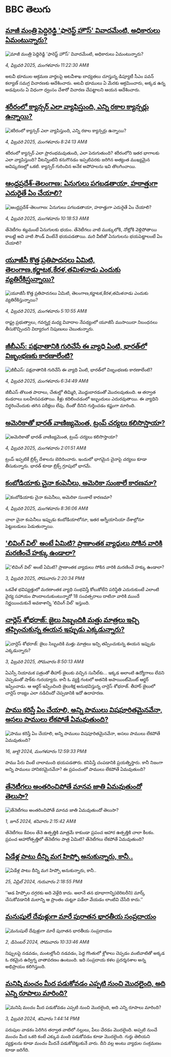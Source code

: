 # BBC తెలుగు## [మాజీ మంత్రి పెద్దిరెడ్డి 'ఫారెస్ట్ హౌస్' వివాదమేంటి, అధికారులు ఏమంటున్నారు?](https://www.bbc.com/telugu/articles/c9vm0z187nzo?at_campaign=githubrss)![మాజీ మంత్రి పెద్దిరెడ్డి 'ఫారెస్ట్ హౌస్' వివాదమేంటి, అధికారులు ఏమంటున్నారు?](https://ichef.bbci.co.uk/ace/standard/240/cpsprodpb/1540/live/bd163ee0-e2e3-11ef-9c34-2b19c8701564.jpg)_4, ఫిబ్రవరి 2025, మంగళవారం 11:22:30 AMకి_అటవీ భూముల ఆక్రమణ వార్తలపై అటవీశాఖ బాధ్యతలు చూస్తున్న డిప్యూటీ సీఎం పవన్ కల్యాణ్ సమగ్ర విచారణకు ఆదేశించారు. అటవీ భూములు ఏ మేరకు ఆక్రమించారు, అక్కడ ఉన్న అడవులను ఏ విధంగా ధ్వంసం చేశారో విచారణ చేపట్టాలని ఆయన ఆదేశించారు.## [శరీరంలో క్యాన్సర్ ఎలా వ్యాపిస్తుంది, ఎన్ని రకాల క్యాన్సర్లు ఉన్నాయి?](https://www.bbc.com/telugu/articles/c0rqjd924x2o?at_campaign=githubrss)![శరీరంలో క్యాన్సర్ ఎలా వ్యాపిస్తుంది, ఎన్ని రకాల క్యాన్సర్లు ఉన్నాయి?](https://ichef.bbci.co.uk/ace/standard/240/cpsprodpb/578e/live/bf0b68e0-e2c7-11ef-a319-fb4e7360c4ec.jpg)_4, ఫిబ్రవరి 2025, మంగళవారం 8:24:13 AMకి_శరీరంలో క్యాన్సర్  ఎలా  ప్రారంభమవుతుంది, ఎలా పెరుగుతుంది? శరీరంలోని ఇతర భాగాలకు ఎలా వ్యాపిస్తుంది? వీటన్నింటినీ కనుగొనడం ఇప్పటివరకు జరిగిన అత్యంత ముఖ్యమైన ఆవిష్కరణల్లో ఒకటి. క్యాన్సర్‌ గురించిన అనేక అపోహలను ఇవి తొలగించాయి.## [ఆంధ్రప్రదేశ్-తెలంగాణ: ఏనుగులు పగబడతాయా, హఠాత్తుగా ఎదురైతే ఏం చేయాలి?](https://www.bbc.com/telugu/articles/cj91yrmnllno?at_campaign=githubrss)![ఆంధ్రప్రదేశ్-తెలంగాణ: ఏనుగులు పగబడతాయా, హఠాత్తుగా ఎదురైతే ఏం చేయాలి?](https://ichef.bbci.co.uk/ace/standard/240/cpsprodpb/34f1/live/c3e64150-e2e5-11ef-9c34-2b19c8701564.jpg)_4, ఫిబ్రవరి 2025, మంగళవారం 10:18:53 AMకి_తేనెటీగల శబ్దమంటే ఏనుగులకు భయం. తేనెటీగలు వాటి ముక్కులోకి, నోట్లోకి వెళ్లిపోతాయి కాబట్టి అవి వాటి సౌండ్‌ వింటేనే భయపడతాయి. మరి వీటితో ఏనుగులను భయపెట్టాలంటే ఏం చేయాలి?## [యూజీసీ కొత్త ప్రతిపాదనలు ఏమిటి, తెలంగాణ,కర్ణాటక,కేరళ,తమిళనాడు ఎందుకు వ్యతిరేకిస్తున్నాయి?](https://www.bbc.com/telugu/articles/cm29wdd8v71o?at_campaign=githubrss)![యూజీసీ కొత్త ప్రతిపాదనలు ఏమిటి, తెలంగాణ,కర్ణాటక,కేరళ,తమిళనాడు ఎందుకు వ్యతిరేకిస్తున్నాయి?](https://ichef.bbci.co.uk/ace/standard/240/cpsprodpb/26f3/live/7cf0ba40-e2af-11ef-8614-6f1d8a4f3f93.jpg)_4, ఫిబ్రవరి 2025, మంగళవారం 5:10:55 AMకి_రాష్ట్ర ప్రభుత్వాలు, గవర్నర్ల మధ్య వివాదాల నేపథ్యంలో యూజీసీ ముసాయిదా నిబంధనలు తీసుకొచ్చిందని విద్యారంగ నిపుణులు చెబుతున్నారు.## [జీబీఎస్: పక్షవాతానికి గురిచేసే ఈ వ్యాధి ఏంటి, భారత్‌లో విజృంభణకు కారణాలేంటి?](https://www.bbc.com/telugu/articles/cn01zv101jeo?at_campaign=githubrss)![జీబీఎస్: పక్షవాతానికి గురిచేసే ఈ వ్యాధి ఏంటి, భారత్‌లో విజృంభణకు కారణాలేంటి?](https://ichef.bbci.co.uk/ace/standard/240/cpsprodpb/f085/live/07ccf270-e2b3-11ef-a819-277e390a7a08.jpg)_4, ఫిబ్రవరి 2025, మంగళవారం 6:34:49 AMకి_జీబీఎస్ తొలుత పాదాలు, చేతుల్లో తిమ్మిరి, మొద్దుబారడంతో  మొదలవుతుంది. ఆ తర్వాత కండరాలు బలహీనపడతాయి. కీళ్లు కదిలించడంలో ఇబ్బందులు ఎదురవుతాయి. ఈ వ్యాధిని నిర్థరించేందుకు తగిన పరీక్షలు లేవు. దీంతో దీనిని గుర్తించడం కష్టంగా మారింది.## [అమెరికాతో భారత్ వాణిజ్యమెంత, ట్రంప్ చర్యలు కలిసొస్తాయా?](https://www.bbc.com/telugu/articles/cq5g7j2gjz2o?at_campaign=githubrss)![అమెరికాతో భారత్ వాణిజ్యమెంత, ట్రంప్ చర్యలు కలిసొస్తాయా?](https://ichef.bbci.co.uk/ace/standard/240/cpsprodpb/1fbe/live/57828930-e248-11ef-9d00-35aa64800947.jpg)_4, ఫిబ్రవరి 2025, మంగళవారం 2:01:51 AMకి_ట్రంప్ ఇప్పటికే బ్రిక్స్ దేశాలను బెదిరించారు. ఇందులో భాగమైన చైనాపై చర్యలు కూడా తీసుకున్నారు. భారత్ కూడా  బ్రిక్స్ గ్రూపులో భాగమే.## [కంబోడియాకు చైనా కంపెనీలు, అమెరికా సుంకాలే కారణమా? ](https://www.bbc.com/telugu/articles/c77reg54r22o?at_campaign=githubrss)![కంబోడియాకు చైనా కంపెనీలు, అమెరికా సుంకాలే కారణమా? ](https://ichef.bbci.co.uk/ace/standard/240/cpsprodpb/4b66/live/bc45df40-e2d2-11ef-a319-fb4e7360c4ec.jpg)_4, ఫిబ్రవరి 2025, మంగళవారం 8:36:06 AMకి_చాలా చైనా కంపెనీలు ఇప్పుడు కంబోడియాలోనూ, ఇతర ఆగ్నేయాసియా దేశాల్లోనూ పెట్టుబడులు పెడుతున్నాయి.## ['లివింగ్ విల్' అంటే ఏమిటి? ప్రాణాంతక వ్యాధులు సోకిన వారికి మరణించే హక్కు ఉండాలా?](https://www.bbc.com/telugu/articles/cn01zgv18v8o?at_campaign=githubrss)!['లివింగ్ విల్' అంటే ఏమిటి? ప్రాణాంతక వ్యాధులు సోకిన వారికి మరణించే హక్కు ఉండాలా?](https://ichef.bbci.co.uk/ace/standard/240/cpsprodpb/7126/live/b1d3ea10-e224-11ef-a819-277e390a7a08.jpg)_3, ఫిబ్రవరి 2025, సోమవారం 2:20:34 PMకి_ఒకవేళ భవిష్యత్తులో మరణాంతక వ్యాధి సంభవిస్తే కోలుకోలేని పరిస్థితి ఎదురుకుంటే ఎలాంటి వైద్య సహాయం పొందాలనుకుంటున్నారో 18 సంవత్సరాలు దాటినా వారికి ముందే నిర్ణయించుకునే అవకాశాన్ని 'లివింగ్ విల్' ఇస్తుంది.## [చార్లెస్ శోభరాజ్: జైలు సిబ్బందికి మత్తు మాత్రలు ఇచ్చి తప్పించుకున్న ఈయన ఇప్పుడు ఎక్కడున్నారు? ](https://www.bbc.com/telugu/articles/clyn5959g6go?at_campaign=githubrss)![చార్లెస్ శోభరాజ్: జైలు సిబ్బందికి మత్తు మాత్రలు ఇచ్చి తప్పించుకున్న ఈయన ఇప్పుడు ఎక్కడున్నారు? ](https://ichef.bbci.co.uk/ace/standard/240/cpsprodpb/2d9f/live/3fc41810-e16f-11ef-bd1b-d536627785f2.jpg)_3, ఫిబ్రవరి 2025, సోమవారం 8:50:13 AMకి_ఏఎస్సీ నియామక పత్రంతో తీహార్ జైలుకు వచ్చిన సునీల్‌కు... ఇక్కడ అలాంటి ఉద్యోగాలు లేవని చెప్పడంతో షాక్‌కు గురయ్యారు. కానీ ఓ వ్యక్తి గంటలో అతనికి అపాయింట్‌మెంట్  ఆర్డర్ ఇప్పించాడు. ఆ ఆర్డర్ ఇప్పించింది జైలుశిక్ష అనుభవిస్తున్న చార్లెస్ శోభరాజ్. తీహార్ జైలులో చార్లెస్ రాజ్యం ఎలా నడిచిందో చెప్పడానికి ఇదో ఉదాహరణ.## [పాము కరిస్తే ఏం చేయాలి, అన్ని పాములు విషపూరితమైనవేనా, అసలు పాములు లేకపోతే ఏమవుతుంది?](https://www.bbc.com/telugu/articles/cy68v5px787o?at_campaign=githubrss)![పాము కరిస్తే ఏం చేయాలి, అన్ని పాములు విషపూరితమైనవేనా, అసలు పాములు లేకపోతే ఏమవుతుంది?](https://ichef.bbci.co.uk/ace/standard/240/cpsprodpb/2b4a/live/9ebd6700-4367-11ef-99bd-e3de731921ae.jpg)_16, జులై 2024, మంగళవారం 12:59:33 PMకి_పాము పేరు వింటే చాలామంది భయపడతారు. కనిపిస్తే చంపడానికి ప్రయత్నిస్తారు. కానీ నిజంగా అన్ని పాములు హానికరమైనవేనా? ఈ ప్రపంచంలో పాములు లేకపోతే ఏమవుతుంది?## [తేనెటీగలు అంతరించిపోతే మానవ జాతి ఏమవుతుందో తెలుసా?](https://www.bbc.com/telugu/articles/clee3p3lzvxo?at_campaign=githubrss)![తేనెటీగలు అంతరించిపోతే మానవ జాతి ఏమవుతుందో తెలుసా?](https://ichef.bbci.co.uk/ace/standard/240/cpsprodpb/c493/live/e4dfab00-1f6b-11ef-80aa-699d54c46324.jpg)_1, జూన్ 2024, శనివారం 2:15:42 AMకి_తేనెటీగలు కేవలం తేనె ఉత్పత్తికి మాత్రమే కాకుండా ప్రపంచ ఆహార ఉత్పత్తికి చాలా కీలకం. ప్రపంచ ఆహారోత్పత్తిలో తేనెటీగల పాత్ర ఏమిటి? తేనెటీగలు లేకపోతే ఏమవుతుంది?## [ఏడేళ్ల పాటు దీన్ని మగ హిప్పో అనుకున్నారు, కానీ..](https://www.bbc.com/telugu/articles/c4n160yk0ylo?at_campaign=githubrss)![ఏడేళ్ల పాటు దీన్ని మగ హిప్పో అనుకున్నారు, కానీ..](https://ichef.bbci.co.uk/ace/standard/240/cpsprodpb/e37f/live/c97dde00-02ff-11ef-82e8-cd354766a224.jpg)_25, ఏప్రిల్ 2024, గురువారం 2:18:55 PMకి_‘‘ఆడ హిప్పోల దగ్గరకు అది వెళ్లేది కాదు. అలానే తన భూభాగాన్ని(టెరిటరీని) మార్క్ చేసుకోవడానికి మలాన్ని ఆ ప్రాంతం చుట్టూ పడేలా వేయడం లాంటివి చేసేది కాదు.’’## [మనుషులే దేవుళ్లుగా మారే పురాతన భారతీయ సంప్రదాయం](https://www.bbc.com/telugu/articles/cvg73x7p22do?at_campaign=githubrss)![మనుషులే దేవుళ్లుగా మారే పురాతన భారతీయ సంప్రదాయం](https://ichef.bbci.co.uk/ace/standard/240/cpsprodpb/66bf/live/97bb71e0-afff-11ef-bdf5-b7cb2fa86e10.jpg)_2, డిసెంబర్ 2024, సోమవారం 10:33:46 AMకి_నిప్పులపై నడవడం, మంటల్లోంచి నడవడం, పెద్ద గొంతులో శ్లోకాలు చెప్పడం వంటివాటితో అక్కడ ఓ రకమైన ఉద్విగ్న వాతావరణం ఉంటుంది. ఇది సంప్రదాయ కళల ప్రదర్శనశాల అన్న అభిప్రాయం కలిగిస్తుంది.## [మనిషి మంచం మీద పడుకోవడం ఎప్పటి నుంచి మొదలైంది, అది ఎన్ని రూపాలు మారింది?](https://www.bbc.com/telugu/articles/cjk6edmdyrro?at_campaign=githubrss)![మనిషి మంచం మీద పడుకోవడం ఎప్పటి నుంచి మొదలైంది, అది ఎన్ని రూపాలు మారింది?](https://ichef.bbci.co.uk/ace/standard/240/cpsprodpb/5b17/live/29ab2f70-bea5-11ee-896d-39d9bd3cadbb.png)_3, ఫిబ్రవరి 2024, శనివారం 1:44:14 PMకి_పరుపుల వాడకం పెరిగిన తర్వాత వాటిలో నల్లులు, పేలు చేరడం మొదలైంది. అప్పటి నుంచే మంచం మీద ఒకరి కంటే ఎక్కువ మంది పడుకోవడం కూడా మొదలైంది. 
గుర్తు తెలియని వ్యక్తులను కూడా మంచం మీదనే పడుకోబెట్టుకునే వారు. దీని వల్ల అంటు వ్యాధుల సంక్రమణం కూడా జరిగేది.